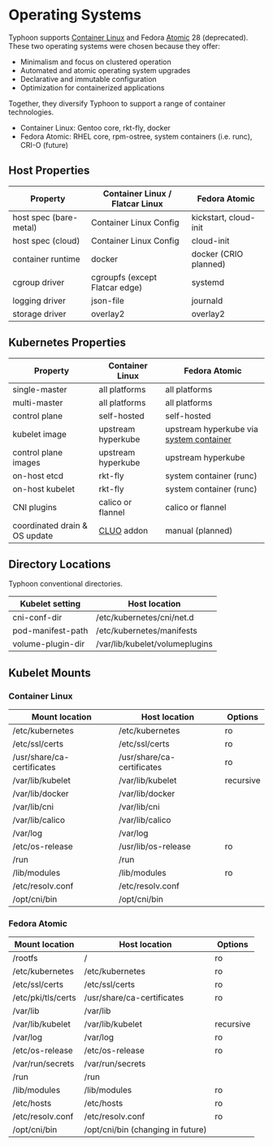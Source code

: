 # Operating Systems

Typhoon supports [Container Linux](https://coreos.com/why/) and Fedora [Atomic](https://www.projectatomic.io/) 28 (deprecated). These two operating systems were chosen because they offer:

* Minimalism and focus on clustered operation
* Automated and atomic operating system upgrades
* Declarative and immutable configuration
* Optimization for containerized applications

Together, they diversify Typhoon to support a range of container technologies.

* Container Linux: Gentoo core, rkt-fly, docker
* Fedora Atomic: RHEL core, rpm-ostree, system containers (i.e. runc), CRI-O (future)

## Host Properties

| Property          | Container Linux / Flatcar Linux | Fedora Atomic |
|-------------------|---------------------------------|---------------|
| host spec (bare-metal) | Container Linux Config | kickstart, cloud-init |
| host spec (cloud)      | Container Linux Config | cloud-init |
| container runtime | docker    | docker (CRIO planned) |
| cgroup driver     | cgroupfs (except Flatcar edge) | systemd  |
| logging driver    | json-file | journald |
| storage driver    | overlay2  | overlay2 |

## Kubernetes Properties

| Property          | Container Linux | Fedora Atomic |
|-------------------|-----------------|---------------|
| single-master     | all platforms | all platforms |
| multi-master      | all platforms | all platforms |
| control plane     | self-hosted   | self-hosted   |
| kubelet image     | upstream hyperkube | upstream hyperkube via [system container](https://github.com/poseidon/system-containers) |
| control plane images | upstream hyperkube | upstream hyperkube |
| on-host etcd      | rkt-fly   | system container (runc) |
| on-host kubelet   | rkt-fly   | system container (runc) |
| CNI plugins       | calico or flannel | calico or flannel |
| coordinated drain & OS update | [CLUO](https://github.com/coreos/container-linux-update-operator) addon | manual (planned) |

## Directory Locations

Typhoon conventional directories.

| Kubelet setting   | Host location                  |
|-------------------|--------------------------------|
| cni-conf-dir      | /etc/kubernetes/cni/net.d      |
| pod-manifest-path | /etc/kubernetes/manifests      |
| volume-plugin-dir | /var/lib/kubelet/volumeplugins |

## Kubelet Mounts

### Container Linux

| Mount location    | Host location     | Options |
|-------------------|-------------------|---------|
| /etc/kubernetes   | /etc/kubernetes   | ro |
| /etc/ssl/certs    | /etc/ssl/certs    | ro |
| /usr/share/ca-certificates | /usr/share/ca-certificates | ro |
| /var/lib/kubelet  | /var/lib/kubelet  | recursive |
| /var/lib/docker   | /var/lib/docker   | |
| /var/lib/cni      | /var/lib/cni      | |
| /var/lib/calico   | /var/lib/calico   | |
| /var/log          | /var/log          | |
| /etc/os-release   | /usr/lib/os-release | ro |
| /run              | /run |            |
| /lib/modules      | /lib/modules | ro |
| /etc/resolv.conf  | /etc/resolv.conf  | |
| /opt/cni/bin      | /opt/cni/bin      | |


### Fedora Atomic

| Mount location     | Host location    | Options |
|--------------------|------------------|---------|
| /rootfs            | /                | ro |
| /etc/kubernetes    | /etc/kubernetes  | ro |
| /etc/ssl/certs     | /etc/ssl/certs   | ro |
| /etc/pki/tls/certs | /usr/share/ca-certificates | ro |
| /var/lib           | /var/lib         | |
| /var/lib/kubelet   | /var/lib/kubelet | recursive |
| /var/log           | /var/log         | ro |
| /etc/os-release    | /etc/os-release  | ro |
| /var/run/secrets   | /var/run/secrets | |
| /run               | /run             | |
| /lib/modules       | /lib/modules     | ro |
| /etc/hosts         | /etc/hosts       | ro |
| /etc/resolv.conf   | /etc/resolv.conf | ro |
| /opt/cni/bin       | /opt/cni/bin (changing in future) | |

